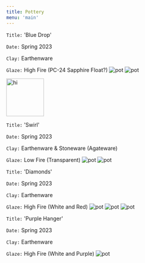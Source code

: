 ```yaml
---
title: Pottery
menu: 'main'
---
```


`Title:` 'Blue Drop'

`Date:` Spring 2023

`Clay:` Earthenware

`Glaze:` High Fire (PC-24 Sapphire Float?)
![pot](DSC03435-scaled.webp)
![pot](DSC03433-scaled.webp)

<img src="DSC03437.gif" alt="hi" style="width: 100px;"/>


`Title:` 'Swirl'

`Date:` Spring 2023

`Clay:` Earthenware & Stoneware (Agateware)

`Glaze:` Low Fire (Transparent) 
![pot](DSC03428-scaled.webp)
![pot](DSC03429-scaled.webp)


`Title:` 'Diamonds'

`Date:` Spring 2023

`Clay:` Earthenware

`Glaze:` High Fire (White and Red) 
![pot](DSC03557-scaled.webp)
![pot](DSC03559-scaled.webp)
![pot](DSC03558-scaled.webp)


`Title:` 'Purple Hanger'

`Date:` Spring 2023

`Clay:` Earthenware

`Glaze:` High Fire (White and Purple) 
![pot](DSC03551-scaled.webp)
